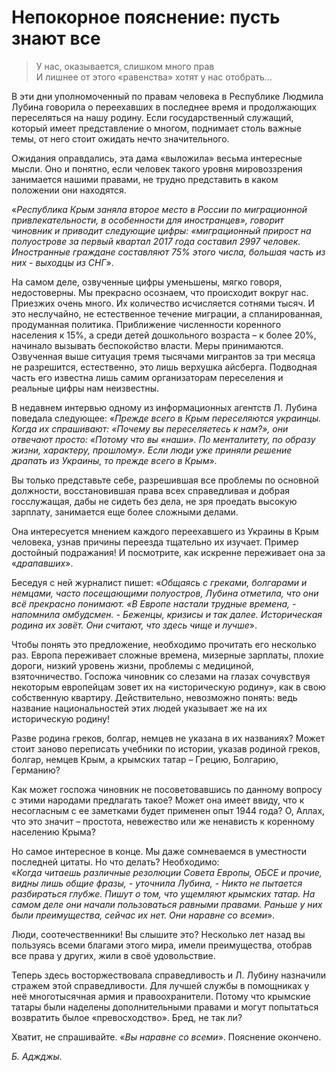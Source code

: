 # Непокорное пояснение: пусть знают все

> У нас, оказывается, слишком много прав  
> И лишнее от этого «равенства» хотят у нас отобрать…

В эти дни уполномоченный по правам человека в Республике Людмила Лубина говорила о переехавших в последнее время и продолжающих переселяться на нашу родину.
Если государственный служащий, который имеет представление о многом, поднимает столь важные темы, от него стоит ожидать нечто значительного.

Ожидания оправдались, эта дама «выложила» весьма интересные мысли.
Оно и понятно, если человек такого уровня мировоззрения занимается нашими правами, не трудно представить в каком положении они находятся. 

«<var>Республика Крым заняла второе место в России по миграционной привлекательности, в особенности для иностранцев», говорит чиновник и приводит следующие цифры: «миграционный прирост на полуострове за первый квартал 2017 года составил 2997 человек.
Иностранные граждане составляют 75% этого числа, большая часть из них - выходцы из СНГ</var>».

На самом деле, озвученные цифры уменьшены, мягко говоря, недостоверны.
Мы прекрасно осознаем, что происходит вокруг нас.
Приезжих очень много.
Их количество исчисляется сотнями тысяч.
И это неслучайно, не естественное течение миграции, а спланированная, продуманная политика.
Приближение численности коренного населения к 15%, а среди детей дошкольного возраста – к более 20%, начинало вызывать беспокойство власти.
Меры принимаются.
Озвученная выше ситуация тремя тысячами мигрантов за три месяца не разрешится, естественно, это лишь верхушка айсберга.
Подводная часть его известна лишь самим организаторам переселения и реальные цифры нам неизвестны.

В недавнем интервью одному из информационных агентств Л.
Лубина поведала следующее: «<var>Прежде всего в Крым переселяются украинцы.
Когда их спрашивают: «Почему вы переселяетесь к нам?», они отвечают просто: «Потому что вы «наши».
По менталитету, по образу жизни, характеру, прошлому».
Если люди уже приняли решение драпать из Украины, то прежде всего в Крым</var>».

Вы только представьте себе, разрешившая все проблемы по основной должности, восстановившая права всех справедливая и добрая госслужащая, дабы не сидеть без дела, не зря проедать высокую зарплату, занимается еще более сложными делами.

Она интересуется мнением каждого переехавшего из Украины в Крым человека, узнав причины переезда тщательно их изучает.
Пример достойный подражания!
И посмотрите, как искренне переживает она за «<var>драпавших</var>».    

Беседуя с ней журналист пишет: «<var>Общаясь с греками, болгарами и немцами, часто посещающими полуостров, Лубина отметила, что они всё прекрасно понимают.
«В Европе настали трудные времена, - напомнила омбудсмен. - Беженцы, кризисы и так далее.
Историческая родина их зовёт.
Они считают, что здесь чище и лучше</var>».

Чтобы понять это предложение, необходимо прочитать его несколько раз.
Европа переживает сложные времена, мизерные зарплаты, плохие дороги, низкий уровень жизни, проблемы с медициной, взяточничество.
Госпожа чиновник со слезами на глазах сочувствуя некоторым европейцам зовет их на «историческую родину», как в свою собственную квартиру.
Действительно, невозможно понять: ведь название национальностей этих людей указывает же на их историческую родину!

Разве родина греков, болгар, немцев не указана в их названиях?
Может стоит заново переписать учебники по истории, указав родиной греков, болгар, немцев Крым, а крымских татар – Грецию, Болгарию, Германию?

Как может госпожа чиновник не посоветовавшись по данному вопросу с этими народами предлагать такое?
Может она имеет ввиду, что к несогласным с ее заметками будет применен опыт 1944 года?
О, Аллах, что это значит – простота, невежество или же ненависть к коренному населению Крыма? 

Но самое интересное в конце.
Мы даже сомневаемся в уместности последней цитаты.
Но что делать?
Необходимо:  
«<var>Когда читаешь различные резолюции Совета Европы, ОБСЕ и прочие, видны лишь общие фразы, - уточнила Лубина, - Никто не пытается разбираться глубже.
Пишут о том, что ущемляют крымских татар.
На самом деле они начали пользоваться равными правами.
Раньше у них были преимущества, сейчас их нет.
Они наравне со всеми</var>».

Люди, соотечественники!
Вы слышите это?
Несколько лет назад вы пользуясь всеми благами этого мира, имели преимущества, отобрав все права у других, жили в своё удовольствие.

Теперь здесь восторжествовала справедливость и Л.
Лубину назначили стражем этой справедливости.
Для лучшей службы в помощниках у неё многотысячная армия и правоохранители.
Потому что крымские татары были наделены дополнительными правами и могут попытаться возвратить былое «превосходство».
Бред, не так ли?

Хватит, не спрашивайте.
«<var>Вы наравне со всеми</var>».
Пояснение окончено. 

_Б. Аджджы._
